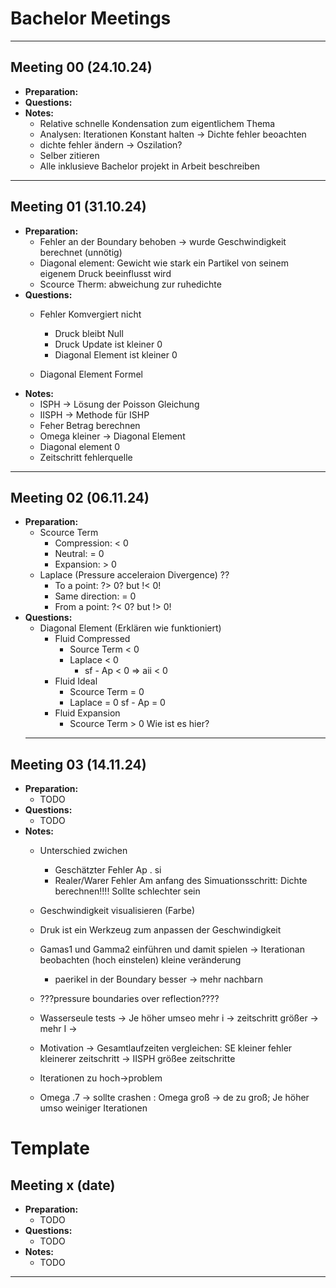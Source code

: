 # Bachelor Meetings
---
## Meeting 00 (24.10.24)
- **Preparation:**
- **Questions:**
- **Notes:**
    - Relative schnelle Kondensation zum eigentlichem Thema
    - Analysen: Iterationen Konstant halten -> Dichte fehler beoachten
    - dichte fehler ändern -> Oszilation?
    - Selber zitieren
    - Alle inklusieve Bachelor projekt in Arbeit beschreiben
---
## Meeting 01 (31.10.24)
- **Preparation:**
  - Fehler an der Boundary behoben -> wurde Geschwindigkeit berechnet (unnötig)
  - Diagonal element: Gewicht wie stark ein Partikel von seinem eigenem Druck beeinflusst wird
  - Scource Therm: abweichung zur ruhedichte
- **Questions:**
  - Fehler Komvergiert nicht 
    -  Druck bleibt Null 
    - Druck Update ist kleiner 0
    - Diagonal Element ist kleiner 0

  - Diagonal Element Formel 
- **Notes:**
    - ISPH -> Lösung der Poisson Gleichung
    - IISPH -> Methode für ISHP
    - Feher Betrag berechnen
    - Omega kleiner -> Diagonal Element
    - Diagonal element 0
    - Zeitschritt fehlerquelle
---
## Meeting 02 (06.11.24)
- **Preparation:**
    - Scource Term 
        - Compression: < 0
        - Neutral: = 0
        - Expansion: > 0
    - Laplace (Pressure acceleraion Divergence) ?? 
        - To a point: ?> 0? but !< 0!
        - Same direction: = 0
        - From a point: ?< 0? but !> 0! 
- **Questions:**
    - Diagonal Element (Erklären wie funktioniert)
        - Fluid Compressed
            - Source Term < 0
            - Laplace < 0
                - sf - Ap < 0 => aii < 0
        - Fluid Ideal
            - Scource Term = 0
            - Laplace = 0
                sf - Ap = 0
        - Fluid Expansion
            - Scource Term > 0
            Wie ist es hier? 
  ---
## Meeting 03 (14.11.24)
- **Preparation:**
    - TODO
- **Questions:**
    - TODO
- **Notes:**
    - Unterschied zwichen 
      - Geschätzter Fehler Ap . si
      - Realer/Warer Fehler Am anfang des Simuationsschritt: Dichte berechnen!!!! Sollte schlechter sein
    - Geschwindigkeit visualisieren (Farbe)
    - Druk ist ein Werkzeug zum anpassen der Geschwindigkeit

    - Gamas1 und Gamma2 einführen und damit spielen -> Iterationan beobachten (hoch einstelen) kleine veränderung
        - paerikel in der Boundary besser -> mehr nachbarn
    - ???pressure boundaries over reflection????
    - Wasserseule tests -> Je höher umseo mehr i -> zeitschritt größer -> mehr I -> 
    - Motivation -> Gesamtlaufzeiten vergleichen: SE kleiner fehler kleinerer zeitschritt -> IISPH größee zeitschritte
    - Iterationen zu hoch->problem
    - Omega .7 -> sollte crashen : Omega groß -> de zu groß; Je höher umso weiniger Iterationen
# Template
## Meeting x (date)
- **Preparation:**
    - TODO
- **Questions:**
    - TODO
- **Notes:**
    - TODO
---